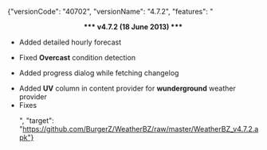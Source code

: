 ﻿{"versionCode": "40702", 
"versionName": "4.7.2", 
"features": "<center><strong>*** v4.7.2 (18 June 2013) ***</strong></center><p>
* Added detailed hourly forecast<p>
* Fixed <strong>Overcast</strong> condition detection<p>
* Added progress dialog while fetching changelog<p>
* Added <strong>UV</strong> column in content provider for <strong>wunderground</strong> weather provider
* Fixes<p>",
"target": "https://github.com/BurgerZ/WeatherBZ/raw/master/WeatherBZ_v4.7.2.apk"}